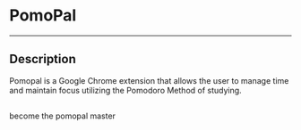 # PomoPal
---
## Description
Pomopal is a Google Chrome extension that allows the user to manage time and maintain focus utilizing the Pomodoro Method of studying.
##
become the pomopal master
##
